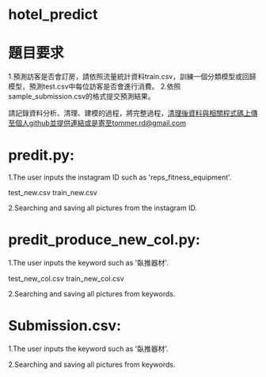 # hotel_predict

# 題目要求
1.預測訪客是否會訂房，請依照流量統計資料train.csv，訓練一個分類模型或回歸模型，預測test.csv中每位訪客是否會進行消費。
2.依照sample_submission.csv的格式提交預測結果。


請記錄資料分析、清理、建模的過程，將完整過程，清理後資料與相關程式碼上傳至個人github並提供連結或是寄至tommer.rd@gmail.com

# predit.py: 
1.The user inputs the instagram ID such as 'reps_fitness_equipment'.

test_new.csv
train_new.csv

2.Searching and saving all pictures from the instagram ID.

# predit_produce_new_col.py: 
1.The user inputs the keyword such as '臥推器材'.

test_new_col.csv
train_new_col.csv

2.Searching and saving all pictures from keywords.

# Submission.csv: 
1.The user inputs the keyword such as '臥推器材'. 

2.Searching and saving all pictures from keywords.
